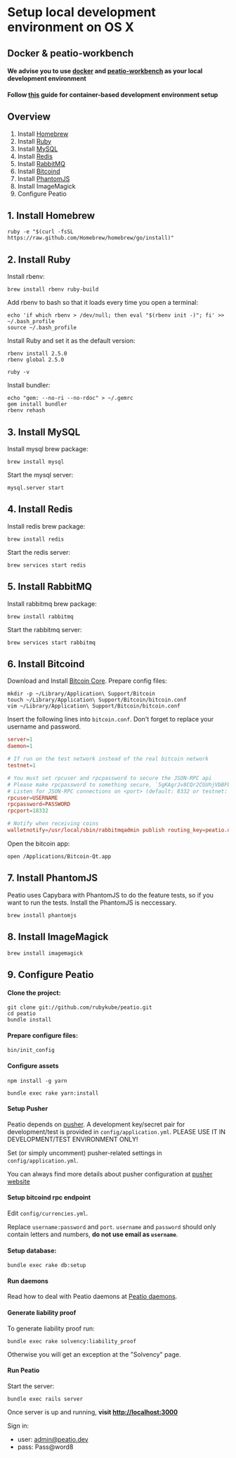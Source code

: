 # Setup local development environment on OS X

## Docker & peatio-workbench

#### We advise you to use [docker](https://www.docker.com) and [peatio-workbench](https://github.com/rubykube/peatio-workbench) as your local development environment

#### Follow [this](setup-with-docker.md) guide for container-based development environment setup

## Overview

1. Install [Homebrew](http://brew.sh/)
2. Install [Ruby](https://www.ruby-lang.org/en/)
3. Install [MySQL](http://www.mysql.com/)
4. Install [Redis](http://redis.io/)
5. Install [RabbitMQ](https://www.rabbitmq.com/)
6. Install [Bitcoind](https://en.bitcoin.it/wiki/Bitcoind)
7. Install [PhantomJS](http://phantomjs.org/)
8. Install ImageMagick
9. Configure Peatio

## 1. Install Homebrew

```shell
ruby -e "$(curl -fsSL https://raw.github.com/Homebrew/homebrew/go/install)"
```

## 2. Install Ruby

Install rbenv:

```shell
brew install rbenv ruby-build
```

Add rbenv to bash so that it loads every time you open a terminal:

```shell
echo 'if which rbenv > /dev/null; then eval "$(rbenv init -)"; fi' >> ~/.bash_profile
source ~/.bash_profile
```

Install Ruby and set it as the default version:

```shell
rbenv install 2.5.0
rbenv global 2.5.0

ruby -v
```

Install bundler:

```shell
echo "gem: --no-ri --no-rdoc" > ~/.gemrc
gem install bundler
rbenv rehash
```

## 3. Install MySQL

Install mysql brew package:

```shell
brew install mysql
```

Start the mysql server:

```shell
mysql.server start
```

## 4. Install Redis

Install redis brew package:

```shell
brew install redis
```

Start the redis server:

```shell
brew services start redis
```

## 5. Install RabbitMQ

Install rabbitmq brew package:

```shell
brew install rabbitmq
```

Start the rabbitmq server:

```shell
brew services start rabbitmq
```

## 6. Install Bitcoind

Download and Install [Bitcoin Core](http://bitcoin.org/en/download).
Prepare config files:

```shell
mkdir -p ~/Library/Application\ Support/Bitcoin
touch ~/Library/Application\ Support/Bitcoin/bitcoin.conf
vim ~/Library/Application\ Support/Bitcoin/bitcoin.conf
```

Insert the following lines into `bitcoin.conf`. Don't forget to replace your username and password.

```conf
server=1
daemon=1

# If run on the test network instead of the real bitcoin network
testnet=1

# You must set rpcuser and rpcpassword to secure the JSON-RPC api
# Please make rpcpassword to something secure, `5gKAgrJv8CQr2CGUhjVbBFLSj29HnE6YGXvfykHJzS3k` for example.
# Listen for JSON-RPC connections on <port> (default: 8332 or testnet: 18332)
rpcuser=USERNAME
rpcpassword=PASSWORD
rpcport=18332

# Notify when receiving coins
walletnotify=/usr/local/sbin/rabbitmqadmin publish routing_key=peatio.deposit.coin payload='{"txid":"%s", "currency":"btc"}'
```

Open the bitcoin app:

```shell
open /Applications/Bitcoin-Qt.app
```

## 7. Install PhantomJS

Peatio uses Capybara with PhantomJS to do the feature tests,
so if you want to run the tests. Install the PhantomJS is neccessary.

```shell
brew install phantomjs
```

## 8. Install ImageMagick

```shell
brew install imagemagick
```

## 9. Configure Peatio

#### Clone the project:

```shell
git clone git://github.com/rubykube/peatio.git
cd peatio
bundle install
```

#### Prepare configure files:

```shell
bin/init_config
```

#### Configure assets

```shell
npm install -g yarn
```

```shell
bundle exec rake yarn:install
```

#### Setup Pusher

Peatio depends on [pusher](http://pusher.com).
A development key/secret pair for development/test
is provided in `config/application.yml`.
PLEASE USE IT IN DEVELOPMENT/TEST ENVIRONMENT ONLY!

Set (or simply uncomment) pusher-related settings in `config/application.yml`.

You can always find more details about pusher configuration at [pusher website](http://pusher.com)

#### Setup bitcoind rpc endpoint

Edit `config/currencies.yml`.

Replace `username:password` and `port`.
`username` and `password` should only contain letters and numbers,
**do not use email as `username`**.

#### Setup database:

```shell
bundle exec rake db:setup
```

#### Run daemons

Read how to deal with Peatio daemons at [Peatio daemons](https://github.com/rubykube/peatio/blob/master/docs/peatio/daemons.md).

#### Generate liability proof

To generate liability proof run:

```shell
bundle exec rake solvency:liability_proof
```
Otherwise you will get an exception at the "Solvency" page.

#### Run Peatio

Start the server:

```shell
bundle exec rails server
```

Once server is up and running, **visit [http://localhost:3000](http://localhost:3000)**

Sign in:

* user: admin@peatio.dev
* pass: Pass@word8
